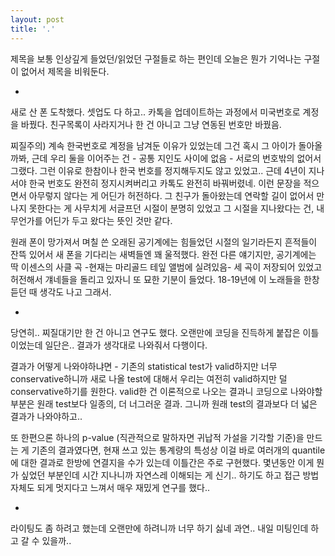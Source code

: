 ```yaml
---
layout: post
title: '.'
---
```


제목을 보통 인상깊게 들었던/읽었던 구절들로 하는 편인데 오늘은 뭔가 기억나는 구절이 없어서 제목을 비워둔다. 

-

새로 산 폰 도착했다. 셋업도 다 하고.. 카톡을 업데이트하는 과정에서 미국번호로 계정을 바꿨다. 친구목록이 사라지거나 한 건 아니고 그냥 연동된 번호만 바꿨음. 

찌질주의) 계속 한국번호로 계정을 남겨둔 이유가 있었는데 그건 혹시 그 아이가 돌아올까봐, 근데 우리 둘을 이어주는 건 - 공통 지인도 사이에 없음 - 서로의 번호밖의 없어서 그랬다. 그런 이유로 한참이나 한국 번호를 정지해두지도 않고 있었고.. 근데 4년이 지나서야 한국 번호도 완전히 정지시켜버리고 카톡도 완전히 바꿔버렸네. 이런 문장을 적으면서 아무렇지 않다는 게 어딘가 허전하다. 그 친구가 돌아왔는데 연락할 길이 없어서 만나지 못한다는 게 사무치게 서글프던 시절이 분명히 있었고 그 시절을 지나왔다는 건, 내 무언가를 어딘가 두고 왔다는 뜻인 것만 같다.

원래 폰이 망가져서 며칠 쓴 오래된 공기계에는 힘들었던 시절의 일기라든지 흔적들이 잔뜩 있어서 새 폰을 기다리는 새벽들엔 꽤 울적했다. 완전 다른 얘기지만, 공기계에는 딱 이센스의 사클 곡 -현재는 마리골드 테잎 앨범에 실려있음- 세 곡이 저장되어 있었고 허전해서 걔네들을 돌리고 있자니 또 묘한 기분이 들었다. 18-19년에 이 노래들을 한창 듣던 때 생각도 나고 그래서.

-

당연히.. 찌질대기만 한 건 아니고 연구도 했다. 오랜만에 코딩을 진득하게 붙잡은 이틀이었는데 일단은.. 결과가 생각대로 나와줘서 다행이다. 

결과가 어떻게 나와야하냐면 - 기존의 statistical test가 valid하지만 너무 conservative하니까 새로 나올 test에 대해서 우리는 여전히 valid하지만 덜 conservative하기를 원한다. valid한 건 이론적으로 나오는 결과니 코딩으로 나와야할 부분은 원래 test보다 일종의, 더 너그러운 결과. 그니까 원래 test의 결과보다 더 넓은 결과가 나와야하고.. 

또 한편으론 하나의 p-value (직관적으로 말하자면 귀납적 가설을 기각할 기준)을 만드는 게 기존의 결과였다면, 현재 쓰고 있는 통계량의 특성상 이걸 바로 여러개의 quantile에 대한 결과로 한방에 연결지을 수가 있는데 이틀간은 주로 구현했다. 몇년동안 이게 뭔가 싶었던 부분인데 시간 지나니까 자연스레 이해되는 게 신기.. 하기도 하고 접근 방법 자체도 되게 멋지다고 느껴서 매우 재밌게 연구를 했다.. 

-

라이팅도 좀 하려고 했는데 오랜만에 하려니까 너무 하기 싫네 과연.. 내일 미팅인데 하고 갈 수 있을까..


